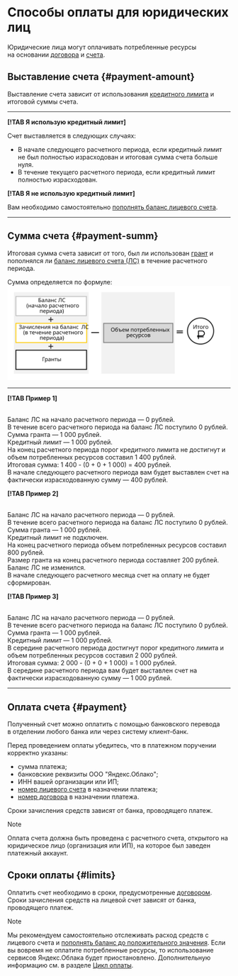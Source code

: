 # Способы оплаты для юридических лиц

Юридические лица могут оплачивать потребленные ресурсы на основании [договора](../concepts/contract.md) и [счета](../concepts/bill.md). 


## Выставление счета {#payment-amount}

Выставление счета зависит от использования [кредитного лимита](../concepts/credit-limit.md) и итоговой суммы счета.

  ---  
      
 **[!TAB Я использую кредитный лимит]**
 
 Счет выставляется в следующих случаях: 
 
 - В начале следующего расчетного периода, если кредитный лимит не был полностью израсходован и итоговая сумма счета больше нуля.
 - В течение текущего расчетного периода, если кредитный лимит полностью израсходован.

        
 **[!TAB Я не использую кредитный лимит]**
 
 Вам необходимо самостоятельно [пополнять баланс лицевого счета](../operations/pay-the-bill.md).
       
  ---    

## Сумма счета {#payment-summ}

Итоговая сумма счета зависит от того, был ли использован [грант](../concepts/bonus-account.md) и пополнялся ли [баланс лицевого счета (ЛС)](../concepts/personal-account.md#balance) в течение расчетного периода.

Сумма определяется по формуле: 
![](../_assets/formula.svg)

  ---  
      
 **[!TAB Пример 1]**
 
<br/>Баланс ЛС на начало расчетного периода — 0 рублей. 
<br/>В течение всего расчетного периода на баланс ЛС поступило 0 рублей.
<br/>Сумма гранта — 1 000 рублей. 
<br/>Кредитный лимит — 1 000 рублей. 
<br/>На конец расчетного периода порог кредитного лимита не достигнут и объем потребленных ресурсов составил 1 400 рублей.
<br/>Итоговая сумма: 1 400 - (0 + 0 + 1 000) = 400 рублей. 
<br/>В начале следующего расчетного периода вам будет выставлен счет на фактически израсходованную сумму — 400 рублей.
        
 **[!TAB Пример 2]**
 
<br/>Баланс ЛС на начало расчетного периода — 0 рублей. 
<br/>В течение всего расчетного периода на баланс ЛС поступило 0 рублей.
<br/>Сумма гранта — 1 000 рублей. 
<br/>Кредитный лимит не подключен.
<br/>На конец расчетного периода объем потребленных ресурсов составил 800 рублей.
<br/>Размер гранта на конец расчетного периода составляет 200 рублей. Баланс ЛС не изменился.
<br/>В начале следующего расчетного месяца счет на оплату не будет сформирован.    

 **[!TAB Пример 3]**
 
<br/>Баланс ЛС на начало расчетного периода — 0 рублей. 
<br/>В течение всего расчетного периода на баланс ЛС поступило 0 рублей.
<br/>Сумма гранта — 1 000 рублей. 
<br/>Кредитный лимит — 1 000 рублей. 
<br/>В середине расчетного периода достигнут порог кредитного лимита и объем потребленных ресурсов составил 2 000 рублей.
<br/>Итоговая сумма: 2 000 - (0 + 0 + 1 000) = 1 000 рублей. 
<br/>В середине расчетного периода вам будет выставлен счет на фактически израсходованную сумму — 1 000 рублей.
       
  ---    

  
## Оплата счета {#payment}

Полученный счет можно оплатить с помощью банковского перевода в отделении любого банка или через систему клиент-банк.

Перед проведением оплаты убедитесь, что в платежном поручении корректно указаны: 
 - сумма платежа;
 - банковские реквизиты ООО "Яндекс.Облако"; 
 - ИНН вашей организации или ИП; 
 - [номер лицевого счета](../concepts/personal-account.md#id) в назначении платежа; 
 - [номер договора](../concepts/contract.md) в назначении платежа.

Сроки зачисления средств зависят от банка, проводящего платеж.

> [!NOTE]
> Оплата счета должна быть проведена с расчетного счета, открытого на юридическое лицо (организация или ИП), на которое был заведен платежный аккаунт.   
> 

## Сроки оплаты  {#limits}

Оплатить счет необходимо в сроки, предусмотренные [договором](../concepts/contract.md). Сроки зачисления средств на лицевой счет зависят от банка, проводящего платеж. 
> [!NOTE]
> Мы рекомендуем самостоятельно отслеживать расход средств с лицевого счета и [пополнять баланс до положительного значения](../operations/pay-the-bill.md). Если вы вовремя не оплатите потребленные ресурсы, то использование сервисов Яндекс.Облака будет приостановлено. Дополнительную информацию см. в разделе [Цикл оплаты](../payment/billing-cycle-business.md).
>
